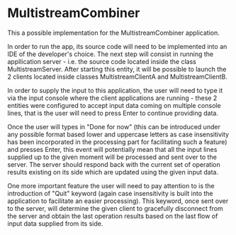 # MultistreamCombiner
This a possible implementation for the MultistreamCombiner application.

In order to run the app, its source code will need to be implemented into an IDE of the developer's choice.
The next step will consist in running the appllication server - i.e. the source code located inside the class MultistreamServer.
After starting this entity, it will be possible to launch the 2 clients located inside classes MultistreamClientA and MultistreamClientB.

In order to supply the input to this application, the user will need to type it via the input console where the client applications are 
running - these 2 entities were configured to accept input data coming on multiple console lines, that is the user will need to press Enter 
to continue providing data.

Once the user will types in "Done for now" (this can be introduced under any possible format based lower and uppercase letters as case
insensitivity has been incorporated in the processing part for facilitating such a feature) and presses Enter, this event will potentially 
mean that all the input lines supplied up to the given moment will be processed and sent over to the server. The server should respond back
with the current set of operation results existing on its side which are updated using the given input data.

One more important feature the user will need to pay attention to is the introduction of "Quit" keyword (again case insensitivity is built 
into the application to facilitate an easier processing). This keyword, once sent over to the server, will determine the given client to 
gracefully disconnect from the server and obtain the last operation results based on the last flow of input data supplied from its side.
